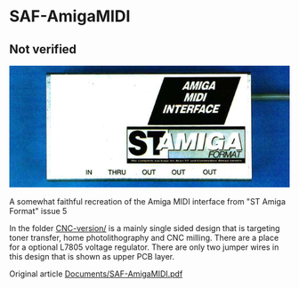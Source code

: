 # SAF-AmigaMIDI

## Not verified

![Images](Documents/SAF-AmigaMIDI-box.jpeg)

A somewhat faithful recreation of the Amiga MIDI interface from
"ST Amiga Format" issue 5

In the folder [CNC-version/](CNC-version/) is a mainly single sided design that
is targeting toner transfer, home photolithography and CNC milling. There are a
place for a optional L7805 voltage regulator. There are only two jumper wires in
this design that is shown as upper PCB layer.

Original article [Documents/SAF-AmigaMIDI.pdf](Documents/SAF-AmigaMIDI.pdf)

